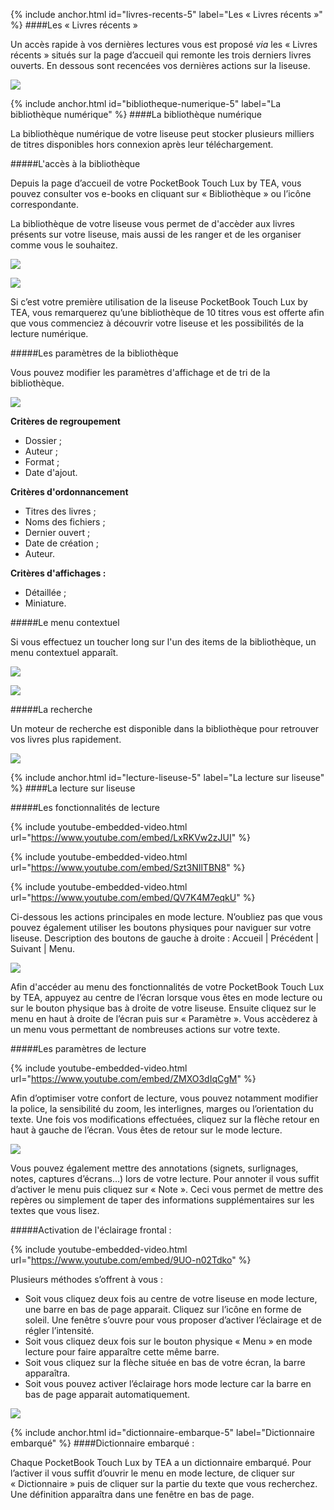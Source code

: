 {% include anchor.html id="livres-recents-5" label="Les « Livres récents »" %}
####Les « Livres récents »

Un accès rapide à vos dernières lectures vous est proposé *via* les « Livres récents » situés sur la page d’accueil qui remonte les trois derniers livres ouverts.
En dessous sont recencées vos dernières actions sur la liseuse.

![](/images/lire-liseuse-Pocketbook-F5-1.jpg)

{% include anchor.html id="bibliotheque-numerique-5" label="La bibliothèque numérique" %}
####La bibliothèque numérique

La bibliothèque numérique de votre liseuse peut stocker plusieurs milliers de titres disponibles hors connexion après leur téléchargement.

#####L'accès à la bibliothèque

Depuis la page d’accueil de votre PocketBook Touch Lux by TEA, vous pouvez consulter vos e-books en cliquant sur « Bibliothèque » ou l’icône correspondante.

La bibliothèque de votre liseuse vous permet de d'accèder aux livres présents sur votre liseuse, mais aussi de les ranger et de les organiser comme vous le souhaitez.

![](/images/lire-liseuse-Pocketbook-F5-2.jpg)

![](/images/lire-liseuse-Pocketbook-F5-3.jpg)

Si c’est votre première utilisation de la liseuse PocketBook Touch Lux by TEA, vous remarquerez qu’une bibliothèque de 10 titres vous est offerte afin que vous commenciez à découvrir votre liseuse et les possibilités de la lecture numérique.

#####Les paramètres de la bibliothèque

Vous pouvez modifier les paramètres d'affichage et de tri de la bibliothèque.

![](/images/lire-liseuse-Pocketbook-F5-4.jpg)

**Critères de regroupement**

- Dossier ;
- Auteur ;
- Format ;
- Date d'ajout.

**Critères d'ordonnancement**

- Titres des livres ;
- Noms des fichiers ;
- Dernier ouvert ;
- Date de création ;
- Auteur.

**Critères d'affichages :**

- Détaillée ;
- Miniature.

#####Le menu contextuel

Si vous effectuez un toucher long sur l'un des items de la bibliothèque, un menu contextuel apparaît.

![](/images/lire-liseuse-Pocketbook-F5-5.jpg)

![](/images/lire-liseuse-Pocketbook-F5-6.jpg)

#####La recherche

Un moteur de recherche est disponible dans la bibliothèque pour retrouver vos livres plus rapidement.

![](/images/lire-liseuse-Pocketbook-F5-7.jpg)

{% include anchor.html id="lecture-liseuse-5" label="La lecture sur liseuse" %}
####La lecture sur liseuse

#####Les fonctionnalités de lecture

{% include youtube-embedded-video.html url="https://www.youtube.com/embed/LxRKVw2zJUI" %}

{% include youtube-embedded-video.html url="https://www.youtube.com/embed/Szt3NIlTBN8" %}

{% include youtube-embedded-video.html url="https://www.youtube.com/embed/QV7K4M7eqkU" %}

Ci-dessous les actions principales en mode lecture. N’oubliez pas que vous pouvez également utiliser les boutons physiques pour naviguer sur votre liseuse.
Description des boutons de gauche à droite : Accueil | Précédent | Suivant | Menu.

![](/images/lire-liseuse-Pocketbook-F5-8.jpg)

Afin d'accéder au menu des fonctionnalités de votre PocketBook Touch Lux by TEA, appuyez au centre de l’écran lorsque vous êtes en mode lecture ou sur le bouton physique bas à droite de votre liseuse. Ensuite cliquez sur le menu en haut à droite de l’écran puis sur « Paramètre ». Vous accèderez à un menu vous permettant de nombreuses actions sur votre texte.

#####Les paramètres de lecture

{% include youtube-embedded-video.html url="https://www.youtube.com/embed/ZMXO3dIqCgM" %}

Afin d’optimiser votre confort de lecture, vous pouvez notamment modifier la police, la sensibilité du zoom, les interlignes, marges ou l’orientation du texte. Une fois vos modifications effectuées, cliquez sur la flèche retour en haut à gauche de l’écran. Vous êtes de retour sur le mode lecture.

![](/images/lire-liseuse-Pocketbook-F5-9.jpg)

Vous pouvez également mettre des annotations (signets, surlignages, notes, captures d’écrans…) lors de votre lecture. Pour annoter il vous suffit d’activer le menu puis cliquez sur « Note ». Ceci vous permet de mettre des repères ou simplement de taper des informations supplémentaires sur les textes que vous lisez.

#####Activation de l'éclairage frontal :

{% include youtube-embedded-video.html url="https://www.youtube.com/embed/9UO-n02Tdko" %}

Plusieurs méthodes s’offrent à vous :

- Soit vous cliquez deux fois au centre de votre liseuse en mode lecture, une barre en bas de page apparait. Cliquez sur l’icône en forme de soleil. Une fenêtre s’ouvre pour vous proposer d’activer l’éclairage et de régler l’intensité.
- Soit vous cliquez deux fois sur le bouton physique « Menu » en mode lecture pour faire apparaître cette même barre.
- Soit vous cliquez sur la flèche située en bas de votre écran, la barre apparaîtra.
- Soit vous pouvez activer l’éclairage hors mode lecture car la barre en bas de page apparait automatiquement.

![](/images/lire-liseuse-Pocketbook-F5-10.jpg)

{% include anchor.html id="dictionnaire-embarque-5" label="Dictionnaire embarqué" %}
####Dictionnaire embarqué :

Chaque PocketBook Touch Lux by TEA a un dictionnaire embarqué. Pour l’activer il vous suffit d’ouvrir le menu en mode lecture, de cliquer sur « Dictionnaire » puis de cliquer sur la partie du texte que vous recherchez. Une définition apparaîtra dans une fenêtre en bas de page.